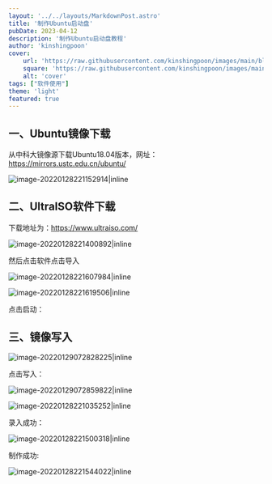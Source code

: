 ```yaml
---
layout: '../../layouts/MarkdownPost.astro'
title: '制作Ubuntu启动盘'
pubDate: 2023-04-12
description: '制作Ubuntu启动盘教程'
author: 'kinshingpoon'
cover:
    url: 'https://raw.githubusercontent.com/kinshingpoon/images/main/blog-imgs/202304121702611.png'
    square: 'https://raw.githubusercontent.com/kinshingpoon/images/main/blog-imgs/202304121702611.png'
    alt: 'cover'
tags: ["软件使用"]
theme: 'light'
featured: true
---
```


## 一、Ubuntu镜像下载

从中科大镜像源下载Ubuntu18.04版本，网址：https://mirrors.ustc.edu.cn/ubuntu/

![image-20220128221152914|inline](https://raw.githubusercontent.com/kinshingpoon/images/main/blog-imgs//image-20220128221152914.png)

## 二、UltralSO软件下载

下载地址为：https://www.ultraiso.com/



![image-20220128221400892|inline](https://raw.githubusercontent.com/kinshingpoon/images/main/blog-imgs/image-20220128221400892.png)

然后点击软件点击导入

![image-20220128221607984|inline](https://raw.githubusercontent.com/kinshingpoon/images/main/blog-imgs/image-20220128221607984.png)

![image-20220128221619506|inline](https://raw.githubusercontent.com/kinshingpoon/images/main/blog-imgs/image-20220128221619506.png)

点击启动：

## 三、镜像写入

![image-20220129072828225|inline](https://raw.githubusercontent.com/kinshingpoon/images/main/blog-imgs/image-20220129072828225.png)

点击写入：

![image-20220129072859822|inline](https://raw.githubusercontent.com/kinshingpoon/images/main/blog-imgs/image-20220129072859822.png)

![image-20220128221035252|inline](https://raw.githubusercontent.com/kinshingpoon/images/main/blog-imgs/image-20220128221035252.png)

录入成功：

![image-20220128221500318|inline](https://raw.githubusercontent.com/kinshingpoon/images/main/blog-imgs/image-20220128221500318.png)

制作成功:

![image-20220128221544022|inline](https://raw.githubusercontent.com/kinshingpoon/images/main/blog-imgs/image-20220128221544022.png)